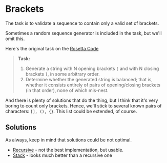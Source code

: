 # Brackets

The task is to validate a sequence to contain only a valid set of brackets.

Sometimes a random sequence generator is included in the task, but we'll omit this.

Here's the original task on the [Rosetta Code](http://www.rosettacode.org/wiki/Balanced_brackets)

> **Task:**
> 1. Generate a string with   N   opening brackets   `[`   and with   N   closing brackets   `]`,   in some arbitrary order.
> 2. Determine whether the generated string is balanced; that is, whether it consists entirely of pairs of opening/closing brackets (in that order), none of which mis-nest.

And there is plenty of solutions that do the thing, 
but I think that it's very boring to count only brackets.
Hence, we'll stick to several known pairs of characters:
`[], (), {}`. This list could be extended, of course.

## Solutions

As always, keep in mind that solutions could be not optimal.

- [Recursive](src/v1_recursive.rs) - not the best implementation, but usable.
- [Stack](src/v2_stack.rs) - looks much better than a recursive one